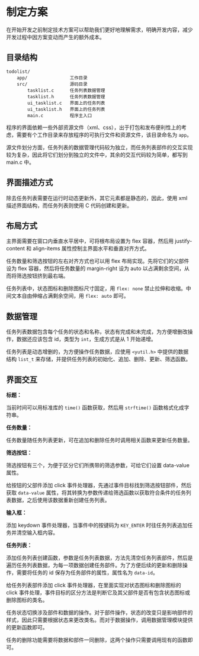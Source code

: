 # 制定方案

在开始开发之前制定技术方案可以帮助我们更好地理解需求，明确开发内容，减少开发过程中因方案变动而产生的额外成本。

## 目录结构

```
todolist/
    app/                工作目录
    src/                源码目录
        tasklist.c      任务列表数据管理
        tasklist.h      任务列表数据管理
        ui_tasklist.c   界面上的任务列表
        ui_tasklist.h   界面上的任务列表
        main.c          程序主入口
```

程序的界面依赖一些外部资源文件（xml、css），出于打包和发布便利性上的考虑，需要有个工作目录来存放程序的可执行文件和资源文件，该目录命名为 `app`。

源文件划分方面，任务列表的数据管理代码较为独立，而任务列表部件的交互实现较为复杂，因此将它们划分到独立的文件中，其余的交互代码较为简单，都写到 main.c 中。

## 界面描述方式

除去任务列表需要在运行时动态更新外，其它元素都是静态的，因此，使用 xml 描述界面结构，而任务列表则使用 C 代码创建和更新。

## 布局方式

主界面需要在窗口内垂直水平居中，可将根布局设置为 flex 容器，然后用 justify-content 和 align-items 属性控制主界面水平和垂直对齐方式。

任务数量和筛选按钮的左右对齐方式也可以用 flex 布局实现。先将它们的父部件设为 flex 容器，然后将任务数量的 margin-right 设为 auto 以占满剩余空间，从而将筛选按钮挤到最右端。

任务列表中，状态图标和删除图标尺寸固定，用 `flex: none` 禁止拉伸和收缩。中间文本自由伸缩占满剩余空间，用 `flex: auto` 即可。

## 数据管理

任务列表数据包含每个任务的状态和名称，状态有完成和未完成，为方便增删改操作，数据还应该包含 id，类型为 `int`，生成方式是从 1 开始递增。

任务列表是动态增删的，为方便操作任务数据，应使用 `<yutil.h>` 中提供的数据结构 `list_t` 来存储，并提供任务列表的初始化、追加、删除、更新、筛选函数。

## 界面交互

**标题：**

当前时间可以用标准库的 `time()` 函数获取，然后用 `strftime()` 函数格式化成字符串。

**任务数量：**

任务数量随任务列表更新，可在追加和删除任务时调用相关函数来更新任务数量。

**筛选按钮：**

筛选按钮有三个，为便于区分它们所携带的筛选参数，可给它们设置 data-value 属性。

给按钮的父部件添加 click 事件处理器，先通过事件目标找到筛选按钮部件，然后获取 `data-value` 属性，将其转换为参数传递给筛选函数以获取符合条件的任务列表数据，之后使用该数据重新创建任务列表。

**输入框：**

添加 keydown 事件处理器，当事件中的按键码为 `KEY_ENTER` 时往任务列表追加任务并清空输入框内容。

**任务列表：**

添加任务列表创建函数，参数是任务列表数据，方法先清空任务列表部件，然后是遍历任务列表数据，为每一项数据创建任务部件。为了方便后续的更新和删除操作，需要将任务的 id 保存为任务部件的属性，属性名为 `data-id`。

给任务列表部件添加 click 事件处理器，在里面实现对状态图标和删除图标的 click 事件处理，事件目标的区分方法是判断它及其父部件是否有包含状态图标或删除图标的类名。

任务状态切换涉及部件和数据的操作。对于部件操作，状态的改变只是影响部件的样式，因此只需要根据状态来更改类名。而对于数据操作，调用数据管理模块提供的更新函数即可。

任务的删除功能需要将数据和部件一同删除，这两个操作只需要调用现有的函数即可。
